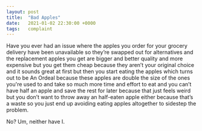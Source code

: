 ```yaml
---
layout: post
title:  "Bad Apples"
date:   2021-01-02 22:30:00 +0000
tags:   complaint 
---
```


Have you ever had an issue where the apples you order for your grocery delivery have been unavailable so they’re swapped out for alternatives and the replacement apples you get are bigger and better quality and more expensive but you get them cheap because they aren’t your original choice and it sounds great at first but then you start eating the apples which turns out to be An Ordeal because these apples are double the size of the ones you're used to and take so much more time and effort to eat and you can’t have half an apple and save the rest for later because that just feels weird but you don’t want to throw away an half-eaten apple either because that’s a waste so you just end up avoiding eating apples altogether to sidestep the problem. 

No? Um, neither have I. 

